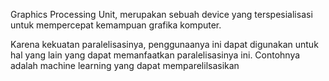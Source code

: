 Graphics Processing Unit, merupakan sebuah device yang terspesialisasi untuk mempercepat kemampuan grafika komputer. 


Karena kekuatan paralelisasinya, penggunaanya ini dapat digunakan untuk hal yang lain yang dapat memanfaatkan paralelisasinya ini. Contohnya adalah machine learning yang dapat memparelilsasikan 